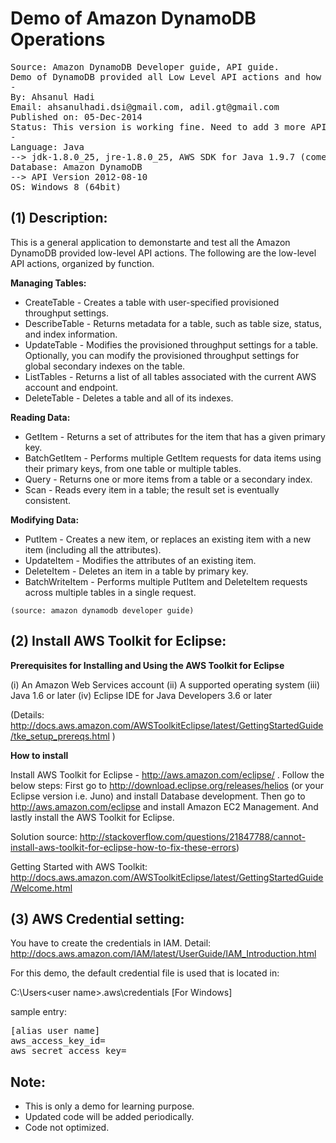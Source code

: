 Demo of Amazon DynamoDB Operations
=======================

<pre>Source: Amazon DynamoDB Developer guide, API guide.
Demo of DynamoDB provided all Low Level API actions and how to do operations.
-
By: Ahsanul Hadi
Email: ahsanulhadi.dsi@gmail.com, adil.gt@gmail.com
Published on: 05-Dec-2014
Status: This version is working fine. Need to add 3 more API action method.
- 
Language: Java 
--> jdk-1.8.0_25, jre-1.8.0_25, AWS SDK for Java 1.9.7 (comes with AWS Toolkit for Eclipse)
Database: Amazon DynamoDB 
--> API Version 2012-08-10 
OS: Windows 8 (64bit) </pre>

(1) Description:
---------------------

This is a general application to demonstarte and test all the Amazon DynamoDB provided low-level API actions. 
The following are the low-level API actions, organized by function. 

**Managing Tables:**  

- CreateTable - Creates a table with user-specified provisioned throughput settings. 
- DescribeTable - Returns metadata for a table, such as table size, status, and index information. 
- UpdateTable - Modifies the provisioned throughput settings for a table. 
  Optionally, you can modify the provisioned throughput settings for global secondary indexes on the table. 
- ListTables - Returns a list of all tables associated with the current AWS account and endpoint. 
- DeleteTable - Deletes a table and all of its indexes. 

**Reading Data:** 
- GetItem - Returns a set of attributes for the item that has a given primary key. 
- BatchGetItem - Performs multiple GetItem requests for data items using their primary keys, from one table or 
multiple tables. 
- Query - Returns one or more items from a table or a secondary index. 
- Scan - Reads every item in a table; the result set is eventually consistent. 

**Modifying Data:** 
- PutItem - Creates a new item, or replaces an existing item with a new item (including all the attributes). 
- UpdateItem - Modifies the attributes of an existing item. 
- DeleteItem - Deletes an item in a table by primary key. 
- BatchWriteItem - Performs multiple PutItem and DeleteItem requests across multiple tables in a single request. 
 
`(source: amazon dynamodb developer guide)`

(2) Install AWS Toolkit for Eclipse:
---------------------
**Prerequisites for Installing and Using the AWS Toolkit for Eclipse**

(i) An Amazon Web Services account (ii) A supported operating system (iii) Java 1.6 or later (iv) Eclipse IDE for Java Developers 3.6 or later 

(Details: http://docs.aws.amazon.com/AWSToolkitEclipse/latest/GettingStartedGuide/tke_setup_prereqs.html ) 

**How to install**

Install AWS Toolkit for Eclipse - http://aws.amazon.com/eclipse/ . Follow the below steps: 
First go to http://download.eclipse.org/releases/helios (or your Eclipse version i.e. Juno) and install Database development. Then go to http://aws.amazon.com/eclipse  and install Amazon EC2 Management. And lastly install the AWS Toolkit for Eclipse.

Solution source: http://stackoverflow.com/questions/21847788/cannot-install-aws-toolkit-for-eclipse-how-to-fix-these-errors)

Getting Started with AWS Toolkit: http://docs.aws.amazon.com/AWSToolkitEclipse/latest/GettingStartedGuide/Welcome.html

(3) AWS Credential setting:
---------------------
You have to create the credentials in IAM. Detail:
http://docs.aws.amazon.com/IAM/latest/UserGuide/IAM_Introduction.html

For this demo, the default credential file is used that is located in:

C:\Users\<user name>\.aws\credentials    [For Windows]

sample entry:
<pre>
[alias user name]
aws_access_key_id=<IAM access key>
aws_secret_access_key=<IAM secret key>
</pre>

Note:
----------------
- This is only a demo for learning purpose.
- Updated code will be added periodically.   
- Code not optimized. 

